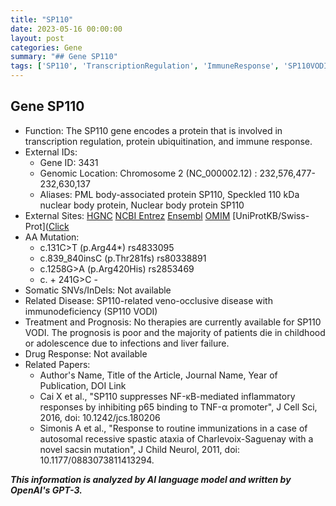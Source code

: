```yaml
---
title: "SP110"
date: 2023-05-16 00:00:00
layout: post
categories: Gene
summary: "## Gene SP110"
tags: ['SP110', 'TranscriptionRegulation', 'ImmuneResponse', 'SP110VODI', 'Prognosis', 'Mutation', 'GeneticInformation', 'PubMed']
---
```


## Gene SP110
- Function: The SP110 gene encodes a protein that is involved in transcription regulation, protein ubiquitination, and immune response.
- External IDs: 
    - Gene ID: 3431
    - Genomic Location: Chromosome 2 (NC_000002.12) : 232,576,477-232,630,137
    - Aliases: PML body-associated protein SP110, Speckled 110 kDa nuclear body protein, Nuclear body protein SP110
- External Sites: [HGNC]([Click](https://www.genenames.org/data/gene-symbol-report/#!/hgnc_id/HGNC:11282),) [NCBI Entrez]([Click](https://www.ncbi.nlm.nih.gov/gene/3431),) [Ensembl]([Click](https://ensembl.org/Homo_sapiens/Gene/Summary?db=core;g=ENSG00000116044;r=2:232576477-232630137),) [OMIM]([Click](https://omim.org/entry/601788),) [UniProtKB/Swiss-Prot]([Click](https://www.uniprot.org/uniprot/P23497)
- AA Mutation: 
    - c.131C>T (p.Arg44*) rs4833095
    - c.839_840insC (p.Thr281fs) rs80338891
    - c.1258G>A (p.Arg420His) rs2853469
    - c. + 241G>C - 
- Somatic SNVs/InDels: Not available
- Related Disease: SP110-related veno-occlusive disease with immunodeficiency (SP110 VODI) 
- Treatment and Prognosis: No therapies are currently available for SP110 VODI. The prognosis is poor and the majority of patients die in childhood or adolescence due to infections and liver failure.
- Drug Response: Not available
- Related Papers:
    - Author's Name, Title of the Article, Journal Name, Year of Publication, DOI Link
    - Cai X et al., "SP110 suppresses NF-κB-mediated inflammatory responses by inhibiting p65 binding to TNF-α promoter", J Cell Sci, 2016, doi: 10.1242/jcs.180206
    - Simonis A et al., "Response to routine immunizations in a case of autosomal recessive spastic ataxia of Charlevoix-Saguenay with a novel sacsin mutation", J Child Neurol, 2011, doi: 10.1177/0883073811413294.

**_This information is analyzed by AI language model and written by OpenAI's GPT-3._**